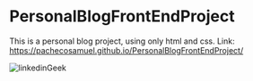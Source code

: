 # PersonalBlogFrontEndProject
This is a personal blog project, using only html and css.
Link: https://pachecosamuel.github.io/PersonalBlogFrontEndProject/

![linkedinGeek](https://user-images.githubusercontent.com/87822546/168618452-a99b2c9c-92f3-4bcd-ac35-e1d78a9c038a.PNG)
